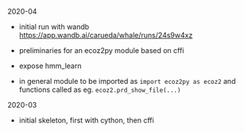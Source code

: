 2020-04

- initial run with wandb
  https://app.wandb.ai/carueda/whale/runs/24s9w4xz

- preliminaries for an ecoz2py module based on cffi
- expose hmm_learn
    
- in general module to be imported as `import ecoz2py as ecoz2`
  and functions called as eg. `ecoz2.prd_show_file(...)`

2020-03

- initial skeleton, first with cython, then cffi
